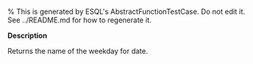 % This is generated by ESQL's AbstractFunctionTestCase. Do not edit it. See ../README.md for how to regenerate it.

**Description**

Returns the name of the weekday for date.

